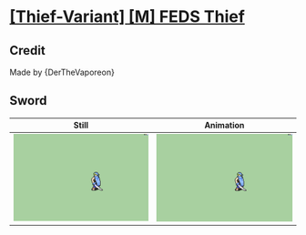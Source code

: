 # [\[Thief-Variant\] \[M\] FEDS Thief](../)

## Credit

Made by {DerTheVaporeon}
	
## Sword

| Still | Animation |
| :---: | :-------: |
| ![Sword still](./Sword_000.png) | ![Sword animation](./Sword.gif) |
